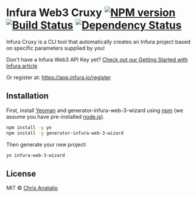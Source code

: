 # Infura Web3 Cruxy [![NPM version][npm-image]][npm-url] [![Build Status][travis-image]][travis-url] [![Dependency Status][daviddm-image]][daviddm-url]

Infura Cruxy is a CLI tool that automatically creates an Infura project based on specific parameters supplied by you!

Don't have a Infura Web3 API Key yet?  [Check out our Getting Started with Infura article](https://app.infura.io/register?utm_source=github&utm_medium=devcommunity&utm_campaign=2022_Nov_github-devrel-poc-apps_tutorial_content)

Or register at: https://app.infura.io/register

## Installation

First, install [Yeoman](http://yeoman.io) and generator-infura-web-3-wizard using [npm](https://www.npmjs.com/) (we assume you have pre-installed [node.js](https://nodejs.org/)).

```bash
npm install -g yo
npm install -g generator-infura-web-3-wizard
```

Then generate your new project:

```bash
yo infura-web-3-wizard
```

## License

MIT © [Chris Anatalio](https://chris-anatalio.dev/)


[npm-image]: https://badge.fury.io/js/generator-infura-web-3-wizard.svg
[npm-url]: https://npmjs.org/package/generator-infura-web-3-wizard
[travis-image]: https://travis-ci.com/anataliocs/generator-infura-web-3-wizard.svg?branch=master
[travis-url]: https://travis-ci.com/anataliocs/generator-infura-web-3-wizard
[daviddm-image]: https://david-dm.org/anataliocs/generator-infura-web-3-wizard.svg?theme=shields.io
[daviddm-url]: https://david-dm.org/anataliocs/generator-infura-web-3-wizard

